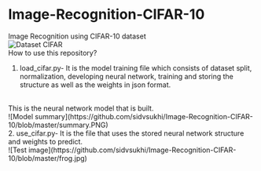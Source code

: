 # Image-Recognition-CIFAR-10
Image Recognition using CIFAR-10 dataset
<br/>
![Dataset CIFAR](https://github.com/sidvsukhi/Image-Recognition-CIFAR-10/blob/master/dataset.png)
<br/>
How to use this repository?
1. load_cifar.py- It is the model training file which consists of dataset split, normalization, developing neural network, training and storing the structure as well as the weights in json format.
<br/>
This is the neural network model that is built.
<br/>
![Model summary](https://github.com/sidvsukhi/Image-Recognition-CIFAR-10/blob/master/summary.PNG)
<br/>
2. use_cifar.py- It is the file that uses the stored neural network structure and weights to predict.
<br/>
![Test image](https://github.com/sidvsukhi/Image-Recognition-CIFAR-10/blob/master/frog.jpg)
